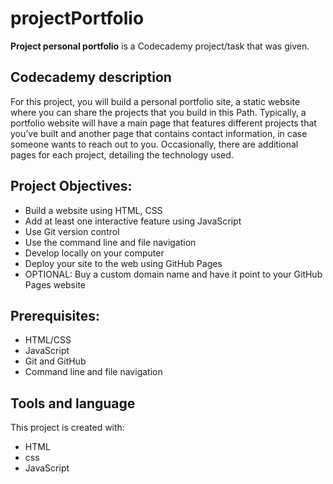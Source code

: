 # projectPortfolio
**Project personal portfolio** is a Codecademy project/task that was given.


## Codecademy description
For this project, you will build a personal portfolio site, a static website where you can share the projects that you build in this Path. Typically, a portfolio website will have a main page that features different projects that you’ve built and another page that contains contact information, in case someone wants to reach out to you. Occasionally, there are additional pages for each project, detailing the technology used.

## Project Objectives:

* Build a website using HTML, CSS
* Add at least one interactive feature using JavaScript
* Use Git version control
* Use the command line and file navigation
* Develop locally on your computer
* Deploy your site to the web using GitHub Pages
* OPTIONAL: Buy a custom domain name and have it point to your GitHub Pages website

## Prerequisites:
* HTML/CSS
* JavaScript
* Git and GitHub
* Command line and file navigation

## Tools and language
This project is created with:
* HTML
* css
* JavaScript
